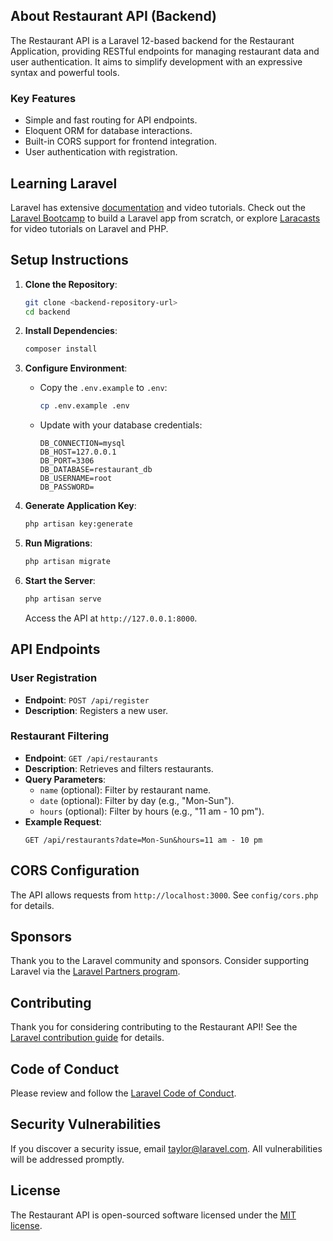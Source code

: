 
## About Restaurant API (Backend)

The Restaurant API is a Laravel 12-based backend for the Restaurant Application, providing RESTful endpoints for managing restaurant data and user authentication. It aims to simplify development with an expressive syntax and powerful tools.

### Key Features
- Simple and fast routing for API endpoints.
- Eloquent ORM for database interactions.
- Built-in CORS support for frontend integration.
- User authentication with registration.

## Learning Laravel

Laravel has extensive [documentation](https://laravel.com/docs) and video tutorials. Check out the [Laravel Bootcamp](https://bootcamp.laravel.com) to build a Laravel app from scratch, or explore [Laracasts](https://laracasts.com) for video tutorials on Laravel and PHP.

## Setup Instructions

1. **Clone the Repository**:
   ```bash
   git clone <backend-repository-url>
   cd backend
   ```

2. **Install Dependencies**:
   ```bash
   composer install
   ```

3. **Configure Environment**:
   - Copy the `.env.example` to `.env`:
     ```bash
     cp .env.example .env
     ```
   - Update with your database credentials:
     ```
     DB_CONNECTION=mysql
     DB_HOST=127.0.0.1
     DB_PORT=3306
     DB_DATABASE=restaurant_db
     DB_USERNAME=root
     DB_PASSWORD=
     ```

4. **Generate Application Key**:
   ```bash
   php artisan key:generate
   ```

5. **Run Migrations**:
   ```bash
   php artisan migrate
   ```

6. **Start the Server**:
   ```bash
   php artisan serve
   ```
   Access the API at `http://127.0.0.1:8000`.

## API Endpoints

### User Registration
- **Endpoint**: `POST /api/register`
- **Description**: Registers a new user.


### Restaurant Filtering
- **Endpoint**: `GET /api/restaurants`
- **Description**: Retrieves and filters restaurants.
- **Query Parameters**:
  - `name` (optional): Filter by restaurant name.
  - `date` (optional): Filter by day (e.g., "Mon-Sun").
  - `hours` (optional): Filter by hours (e.g., "11 am - 10 pm").
- **Example Request**:
  ```
  GET /api/restaurants?date=Mon-Sun&hours=11 am - 10 pm
  ```

## CORS Configuration
The API allows requests from `http://localhost:3000`. See `config/cors.php` for details.

## Sponsors
Thank you to the Laravel community and sponsors. Consider supporting Laravel via the [Laravel Partners program](https://partners.laravel.com).

## Contributing
Thank you for considering contributing to the Restaurant API! See the [Laravel contribution guide](https://laravel.com/docs/contributions) for details.

## Code of Conduct
Please review and follow the [Laravel Code of Conduct](https://laravel.com/docs/contributions#code-of-conduct).

## Security Vulnerabilities
If you discover a security issue, email [taylor@laravel.com](mailto:taylor@laravel.com). All vulnerabilities will be addressed promptly.

## License
The Restaurant API is open-sourced software licensed under the [MIT license](https://opensource.org/licenses/MIT).